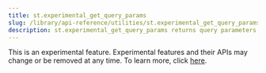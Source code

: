 ```yaml
---
title: st.experimental_get_query_params
slug: /library/api-reference/utilities/st.experimental_get_query_params
description: st.experimental_get_query_params returns query parameters currently showing in the browser's URL bar.
---
```


<Important>

This is an experimental feature. Experimental features and their APIs may change or be removed at any time. To learn more, click [here](/library/advanced-features/prerelease#experimental-features).

</Important>

<Autofunction function="streamlit.experimental_get_query_params" />
